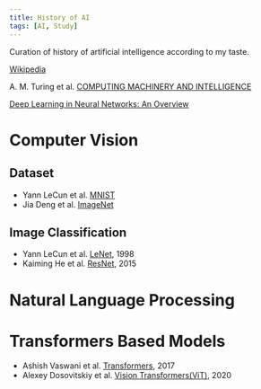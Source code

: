 ```yaml
---
title: History of AI
tags: [AI, Study]
---
```


Curation of history of artificial intelligence according to my taste.

[Wikipedia](https://en.wikipedia.org/wiki/History_of_artificial_intelligence#Perceptrons_and_the_attack_on_connectionism)

A. M. Turing et al. [COMPUTING MACHINERY AND INTELLIGENCE](https://academic.oup.com/mind/article/LIX/236/433/986238)

[Deep Learning in Neural Networks: An Overview](https://arxiv.org/abs/1404.7828)

# Computer Vision

## Dataset

- Yann LeCun et al. [MNIST](http://yann.lecun.com/exdb/mnist/)
- Jia Deng et al. [ImageNet](https://www.image-net.org/)

## Image Classification

- Yann LeCun et al. [LeNet](https://ieeexplore.ieee.org/document/726791), 1998
- Kaiming He et al. [ResNet](https://arxiv.org/abs/1512.03385), 2015

# Natural Language Processing


# Transformers Based Models

- Ashish Vaswani et al. [Transformers](https://arxiv.org/abs/1706.03762), 2017
- Alexey Dosovitskiy et al. [Vision Transformers(ViT)](https://arxiv.org/abs/2010.11929), 2020